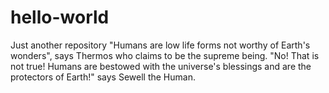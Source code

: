 # hello-world
Just another repository
"Humans are low life forms not worthy of Earth's wonders", says Thermos who claims to be the supreme being.
"No! That is not true! Humans are bestowed with the universe's blessings and are the protectors of Earth!" says Sewell the Human.
